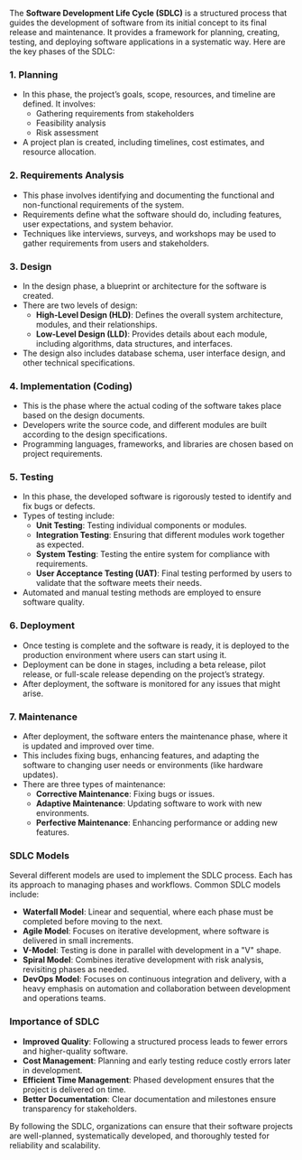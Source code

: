 The **Software Development Life Cycle (SDLC)** is a structured process that guides the development of software from its initial concept to its final release and maintenance. It provides a framework for planning, creating, testing, and deploying software applications in a systematic way. Here are the key phases of the SDLC:

### 1. **Planning**
   - In this phase, the project’s goals, scope, resources, and timeline are defined. It involves:
     - Gathering requirements from stakeholders
     - Feasibility analysis
     - Risk assessment
   - A project plan is created, including timelines, cost estimates, and resource allocation.

### 2. **Requirements Analysis**
   - This phase involves identifying and documenting the functional and non-functional requirements of the system.
   - Requirements define what the software should do, including features, user expectations, and system behavior.
   - Techniques like interviews, surveys, and workshops may be used to gather requirements from users and stakeholders.

### 3. **Design**
   - In the design phase, a blueprint or architecture for the software is created.
   - There are two levels of design:
     - **High-Level Design (HLD)**: Defines the overall system architecture, modules, and their relationships.
     - **Low-Level Design (LLD)**: Provides details about each module, including algorithms, data structures, and interfaces.
   - The design also includes database schema, user interface design, and other technical specifications.

### 4. **Implementation (Coding)**
   - This is the phase where the actual coding of the software takes place based on the design documents.
   - Developers write the source code, and different modules are built according to the design specifications.
   - Programming languages, frameworks, and libraries are chosen based on project requirements.

### 5. **Testing**
   - In this phase, the developed software is rigorously tested to identify and fix bugs or defects.
   - Types of testing include:
     - **Unit Testing**: Testing individual components or modules.
     - **Integration Testing**: Ensuring that different modules work together as expected.
     - **System Testing**: Testing the entire system for compliance with requirements.
     - **User Acceptance Testing (UAT)**: Final testing performed by users to validate that the software meets their needs.
   - Automated and manual testing methods are employed to ensure software quality.

### 6. **Deployment**
   - Once testing is complete and the software is ready, it is deployed to the production environment where users can start using it.
   - Deployment can be done in stages, including a beta release, pilot release, or full-scale release depending on the project’s strategy.
   - After deployment, the software is monitored for any issues that might arise.

### 7. **Maintenance**
   - After deployment, the software enters the maintenance phase, where it is updated and improved over time.
   - This includes fixing bugs, enhancing features, and adapting the software to changing user needs or environments (like hardware updates).
   - There are three types of maintenance:
     - **Corrective Maintenance**: Fixing bugs or issues.
     - **Adaptive Maintenance**: Updating software to work with new environments.
     - **Perfective Maintenance**: Enhancing performance or adding new features.

### SDLC Models
Several different models are used to implement the SDLC process. Each has its approach to managing phases and workflows. Common SDLC models include:

- **Waterfall Model**: Linear and sequential, where each phase must be completed before moving to the next.
- **Agile Model**: Focuses on iterative development, where software is delivered in small increments.
- **V-Model**: Testing is done in parallel with development in a "V" shape.
- **Spiral Model**: Combines iterative development with risk analysis, revisiting phases as needed.
- **DevOps Model**: Focuses on continuous integration and delivery, with a heavy emphasis on automation and collaboration between development and operations teams.

### Importance of SDLC
- **Improved Quality**: Following a structured process leads to fewer errors and higher-quality software.
- **Cost Management**: Planning and early testing reduce costly errors later in development.
- **Efficient Time Management**: Phased development ensures that the project is delivered on time.
- **Better Documentation**: Clear documentation and milestones ensure transparency for stakeholders.

By following the SDLC, organizations can ensure that their software projects are well-planned, systematically developed, and thoroughly tested for reliability and scalability.
